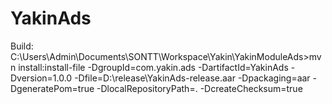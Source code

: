 # YakinAds
Build: C:\Users\Admin\Documents\SONTT\Workspace\Yakin\YakinModuleAds>mvn install:install-file -DgroupId=com.yakin.ads -DartifactId=YakinAds -Dversion=1.0.0 -Dfile=D:\release\YakinAds-release.aar -Dpackaging=aar -DgeneratePom=true -DlocalRepositoryPath=.  -DcreateChecksum=true
